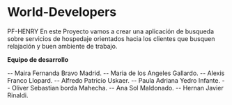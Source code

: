 # World-Developers
PF-HENRY
En este Proyecto vamos a crear una aplicación de busqueda sobre servicios de hospedaje  orientados hacia los clientes que busquen relajación y buen ambiente de trabajo.

**Equipo de desarrollo**

-- Maira Fernanda Bravo Madrid.
-- Maria de los Angeles Gallardo.
-- Alexis Franco Llopard.
-- Alfredo Patricio Uskaer.
-- Paula Adriana Yedro Infante.
-- Oliver Sebastian borda Mahecha.
-- Ana Sol Maldonado.
-- Hernan Javier Rinaldi.
